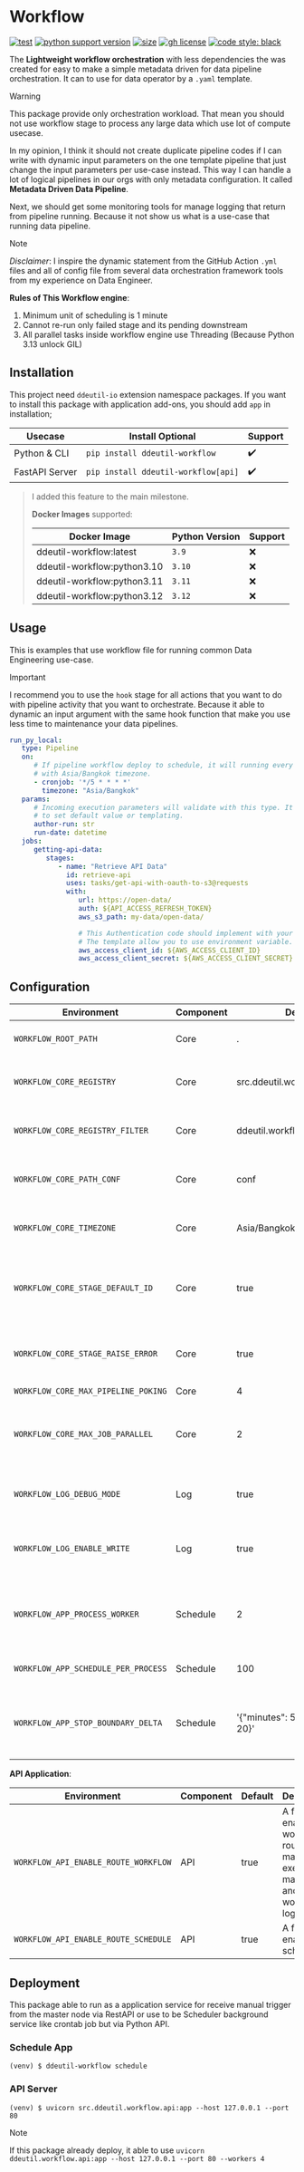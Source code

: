# Workflow

[![test](https://github.com/ddeutils/ddeutil-workflow/actions/workflows/tests.yml/badge.svg?branch=main)](https://github.com/ddeutils/ddeutil-workflow/actions/workflows/tests.yml)
[![python support version](https://img.shields.io/pypi/pyversions/ddeutil-workflow)](https://pypi.org/project/ddeutil-workflow/)
[![size](https://img.shields.io/github/languages/code-size/ddeutils/ddeutil-workflow)](https://github.com/ddeutils/ddeutil-workflow)
[![gh license](https://img.shields.io/github/license/ddeutils/ddeutil-workflow)](https://github.com/ddeutils/ddeutil-workflow/blob/main/LICENSE)
[![code style: black](https://img.shields.io/badge/code%20style-black-000000.svg)](https://github.com/psf/black)

The **Lightweight workflow orchestration** with less dependencies the was created
for easy to make a simple metadata driven for data pipeline orchestration.
It can to use for data operator by a `.yaml` template.

> [!WARNING]
> This package provide only orchestration workload. That mean you should not use
> workflow stage to process any large data which use lot of compute usecase.

In my opinion, I think it should not create duplicate pipeline codes if I can
write with dynamic input parameters on the one template pipeline that just change
the input parameters per use-case instead.
This way I can handle a lot of logical pipelines in our orgs with only metadata
configuration. It called **Metadata Driven Data Pipeline**.

Next, we should get some monitoring tools for manage logging that return from
pipeline running. Because it not show us what is a use-case that running data
pipeline.

> [!NOTE]
> _Disclaimer_: I inspire the dynamic statement from the GitHub Action `.yml` files
> and all of config file from several data orchestration framework tools from my
> experience on Data Engineer.

**Rules of This Workflow engine**:

1. Minimum unit of scheduling is 1 minute
2. Cannot re-run only failed stage and its pending downstream
3. All parallel tasks inside workflow engine use Threading
   (Because Python 3.13 unlock GIL)

## Installation

This project need `ddeutil-io` extension namespace packages. If you want to install
this package with application add-ons, you should add `app` in installation;

| Usecase           | Install Optional                         | Support            |
|-------------------|------------------------------------------|--------------------|
| Python & CLI      | `pip install ddeutil-workflow`           | :heavy_check_mark: |
| FastAPI Server    | `pip install ddeutil-workflow[api]`      | :heavy_check_mark: |


> I added this feature to the main milestone.
>
> **Docker Images** supported:
>
> | Docker Image                | Python Version | Support |
> |-----------------------------|----------------|---------|
> | ddeutil-workflow:latest     | `3.9`          | :x:     |
> | ddeutil-workflow:python3.10 | `3.10`         | :x:     |
> | ddeutil-workflow:python3.11 | `3.11`         | :x:     |
> | ddeutil-workflow:python3.12 | `3.12`         | :x:     |

## Usage

This is examples that use workflow file for running common Data Engineering
use-case.

> [!IMPORTANT]
> I recommend you to use the `hook` stage for all actions that you want to do
> with pipeline activity that you want to orchestrate. Because it able to dynamic
> an input argument with the same hook function that make you use less time to
> maintenance your data pipelines.

```yaml
run_py_local:
   type: Pipeline
   on:
      # If pipeline workflow deploy to schedule, it will running every 5 minutes
      # with Asia/Bangkok timezone.
      - cronjob: '*/5 * * * *'
        timezone: "Asia/Bangkok"
   params:
      # Incoming execution parameters will validate with this type. It allow
      # to set default value or templating.
      author-run: str
      run-date: datetime
   jobs:
      getting-api-data:
         stages:
            - name: "Retrieve API Data"
              id: retrieve-api
              uses: tasks/get-api-with-oauth-to-s3@requests
              with:
                 url: https://open-data/
                 auth: ${API_ACCESS_REFRESH_TOKEN}
                 aws_s3_path: my-data/open-data/

                 # This Authentication code should implement with your custom hook function.
                 # The template allow you to use environment variable.
                 aws_access_client_id: ${AWS_ACCESS_CLIENT_ID}
                 aws_access_client_secret: ${AWS_ACCESS_CLIENT_SECRET}
```

## Configuration

| Environment                         | Component | Default                          | Description                                                                |
|-------------------------------------|-----------|----------------------------------|----------------------------------------------------------------------------|
| `WORKFLOW_ROOT_PATH`                | Core      | .                                | The root path of the workflow application                                  |
| `WORKFLOW_CORE_REGISTRY`            | Core      | src.ddeutil.workflow,tests.utils | List of importable string for the hook stage                               |
| `WORKFLOW_CORE_REGISTRY_FILTER`     | Core      | ddeutil.workflow.utils           | List of importable string for the filter template                          |
| `WORKFLOW_CORE_PATH_CONF`           | Core      | conf                             | The config path that keep all template `.yaml` files                       |
| `WORKFLOW_CORE_TIMEZONE`            | Core      | Asia/Bangkok                     | A Timezone string value that will pass to `ZoneInfo` object                |
| `WORKFLOW_CORE_STAGE_DEFAULT_ID`    | Core      | true                             | A flag that enable default stage ID that use for catch an execution output |
| `WORKFLOW_CORE_STAGE_RAISE_ERROR`   | Core      | true                             | A flag that all stage raise StageException from stage execution            |
| `WORKFLOW_CORE_MAX_PIPELINE_POKING` | Core      | 4                                |                                                                            |
| `WORKFLOW_CORE_MAX_JOB_PARALLEL`    | Core      | 2                                | The maximum job number that able to run parallel in pipeline executor      |
| `WORKFLOW_LOG_DEBUG_MODE`           | Log       | true                             | A flag that enable logging with debug level mode                           |
| `WORKFLOW_LOG_ENABLE_WRITE`         | Log       | true                             | A flag that enable logging object saving log to its destination            |
| `WORKFLOW_APP_PROCESS_WORKER`       | Schedule  | 2                                | The maximum process worker number that run in scheduler app module         |
| `WORKFLOW_APP_SCHEDULE_PER_PROCESS` | Schedule  | 100                              | A schedule per process that run parallel                                   |
| `WORKFLOW_APP_STOP_BOUNDARY_DELTA`  | Schedule  | '{"minutes": 5, "seconds": 20}'  | A time delta value that use to stop scheduler app in json string format    |

**API Application**:

| Environment                          | Component | Default | Description                                                                       |
|--------------------------------------|-----------|---------|-----------------------------------------------------------------------------------|
| `WORKFLOW_API_ENABLE_ROUTE_WORKFLOW` | API       | true    | A flag that enable workflow route to manage execute manually and workflow logging |
| `WORKFLOW_API_ENABLE_ROUTE_SCHEDULE` | API       | true    | A flag that enable run scheduler                                                  |

## Deployment

This package able to run as a application service for receive manual trigger
from the master node via RestAPI or use to be Scheduler background service
like crontab job but via Python API.

### Schedule App

```shell
(venv) $ ddeutil-workflow schedule
```

### API Server

```shell
(venv) $ uvicorn src.ddeutil.workflow.api:app --host 127.0.0.1 --port 80
```

> [!NOTE]
> If this package already deploy, it able to use
> `uvicorn ddeutil.workflow.api:app --host 127.0.0.1 --port 80 --workers 4`
